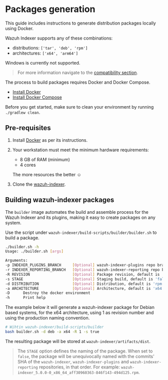 # Packages generation

This guide includes instructions to generate distribution packages locally using Docker.

Wazuh Indexer supports any of these combinations:

- distributions: `['tar', 'deb', 'rpm']`
- architectures: `['x64', 'arm64']`

Windows is currently not supported.

> For more information navigate to the [compatibility section](/ref/compatibility.html).

The process to build packages requires Docker and Docker Compose.

- [Install Docker](https://docs.docker.com/engine/install/)
- [Install Docker Compose](https://docs.docker.com/compose/install/linux/)

Before you get started, make sure to clean your environment by running `./gradlew clean`.

## Pre-requisites

1. Install [Docker](https://docs.docker.com/engine/install/) as per its instructions.

2. Your workstation must meet the minimum hardware requirements:

   - 8 GB of RAM (minimum)
   - 4 cores

   The more resources the better ☺

3. Clone the [wazuh-indexer](https://github.com/wazuh/wazuh-indexer).

## Building wazuh-indexer packages

The `builder` image automates the build and assemble process for the Wazuh Indexer and its plugins, making it easy to create packages on any system.

Use the script under `wazuh-indexer/build-scripts/builder/builder.sh` to build a package.

```bash
./builder.sh -h
Usage: ./builder.sh [args]

Arguments:
-p INDEXER_PLUGINS_BRANCH     [Optional] wazuh-indexer-plugins repo branch, default is 'main'.
-r INDEXER_REPORTING_BRANCH   [Optional] wazuh-indexer-reporting repo branch, default is 'main'.
-R REVISION                   [Optional] Package revision, default is '0'.
-s STAGE                      [Optional] Staging build, default is 'false'.
-d DISTRIBUTION               [Optional] Distribution, default is 'rpm'.
-a ARCHITECTURE               [Optional] Architecture, default is 'x64'.
-D      Destroy the docker environment
-h      Print help
```

The example below it will generate a wazuh-indexer package for Debian based systems, for the x64 architecture, using 1 as revision number and using the production naming convention.

```bash
# Wihtin wazuh-indexer/build-scripts/builder
bash builder.sh -d deb -a x64 -R 1 -s true
```

The resulting package will be stored at `wazuh-indexer/artifacts/dist`.

> The `STAGE` option defines the naming of the package. When set to `false`, the package will be unequivocally named with the commits' SHA of the `wazuh-indexer`, `wazuh-indexer-plugins` and `wazuh-indexer-reporting` repositories, in that order. For example: `wazuh-indexer_5.0.0-0_x86_64_aff30960363-846f143-494d125.rpm`.
